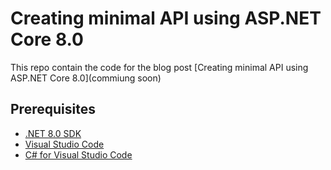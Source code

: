 # Creating  minimal API using ASP.NET Core 8.0

This repo contain the code for the blog post [Creating minimal API using ASP.NET Core 8.0](commiung soon)

## Prerequisites

- [.NET 8.0 SDK](https://dotnet.microsoft.com/download/dotnet/8.0)
- [Visual Studio Code](https://code.visualstudio.com/)
- [C# for Visual Studio Code](https://marketplace.visualstudio.com/items?itemName=ms-dotnettools.csharp)
